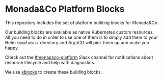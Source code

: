 # Monada&Co Platform Blocks

This repository includes the set of platform building blocks for Monada&Co.

Our building blocks are available as native Kubernetes custom resources. All you need to do in order to use one of them is to simply add them to your Helm `templates/` directory
and ArgoCD will pick them up and make you happy.

Check out the [#monadaco-platform](https://wingcloud.slack.com/archives/C07FE4BNTMK) Slack channel for notifications about resource lifecycle and help with diagnostics.

We use [kblocks](https://kblocks.io) to create these building blocks.

